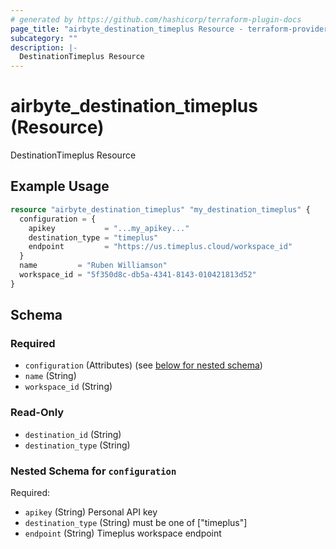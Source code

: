 ```yaml
---
# generated by https://github.com/hashicorp/terraform-plugin-docs
page_title: "airbyte_destination_timeplus Resource - terraform-provider-airbyte"
subcategory: ""
description: |-
  DestinationTimeplus Resource
---
```


# airbyte_destination_timeplus (Resource)

DestinationTimeplus Resource

## Example Usage

```terraform
resource "airbyte_destination_timeplus" "my_destination_timeplus" {
  configuration = {
    apikey           = "...my_apikey..."
    destination_type = "timeplus"
    endpoint         = "https://us.timeplus.cloud/workspace_id"
  }
  name         = "Ruben Williamson"
  workspace_id = "5f350d8c-db5a-4341-8143-010421813d52"
}
```

<!-- schema generated by tfplugindocs -->
## Schema

### Required

- `configuration` (Attributes) (see [below for nested schema](#nestedatt--configuration))
- `name` (String)
- `workspace_id` (String)

### Read-Only

- `destination_id` (String)
- `destination_type` (String)

<a id="nestedatt--configuration"></a>
### Nested Schema for `configuration`

Required:

- `apikey` (String) Personal API key
- `destination_type` (String) must be one of ["timeplus"]
- `endpoint` (String) Timeplus workspace endpoint


